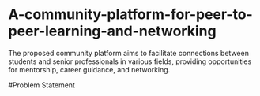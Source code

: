 # A-community-platform-for-peer-to-peer-learning-and-networking
The proposed community platform aims to facilitate connections between students and senior professionals in various fields, providing opportunities for mentorship, career guidance, and networking.

#Problem Statement
